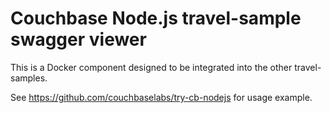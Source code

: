 # Couchbase Node.js travel-sample swagger viewer

This is a Docker component designed to be integrated into the other travel-samples.

See https://github.com/couchbaselabs/try-cb-nodejs for usage example.
